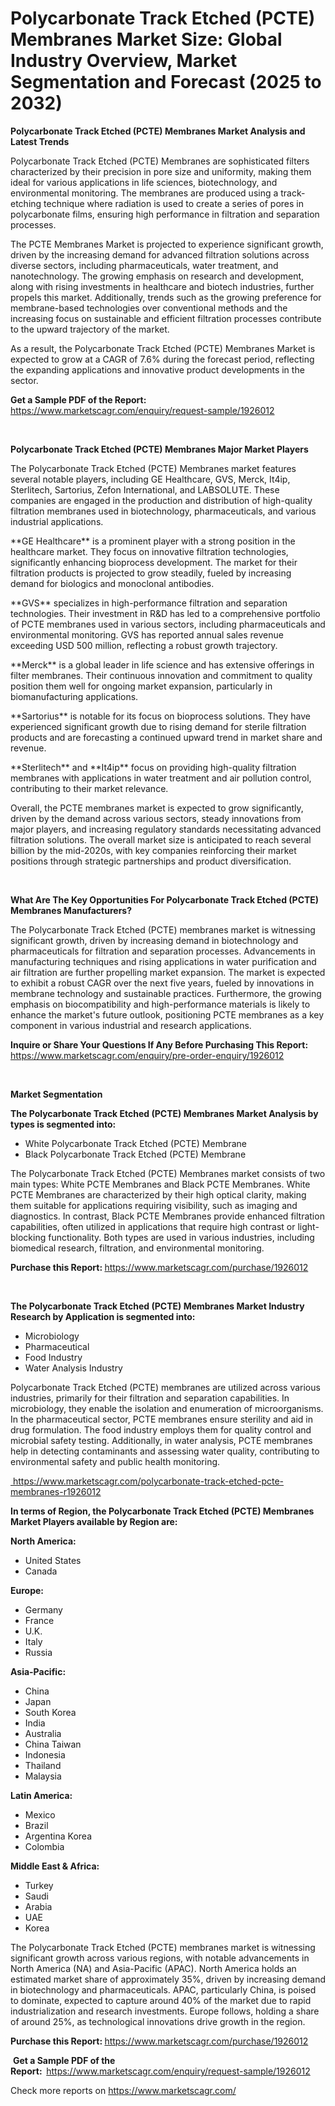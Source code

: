 <p><h1>Polycarbonate Track Etched (PCTE) Membranes Market Size: Global Industry Overview, Market Segmentation and Forecast (2025 to 2032)</h1></p><p><strong>Polycarbonate Track Etched (PCTE) Membranes Market Analysis and Latest Trends</strong></p>
<p><p>Polycarbonate Track Etched (PCTE) Membranes are sophisticated filters characterized by their precision in pore size and uniformity, making them ideal for various applications in life sciences, biotechnology, and environmental monitoring. The membranes are produced using a track-etching technique where radiation is used to create a series of pores in polycarbonate films, ensuring high performance in filtration and separation processes.</p><p>The PCTE Membranes Market is projected to experience significant growth, driven by the increasing demand for advanced filtration solutions across diverse sectors, including pharmaceuticals, water treatment, and nanotechnology. The growing emphasis on research and development, along with rising investments in healthcare and biotech industries, further propels this market. Additionally, trends such as the growing preference for membrane-based technologies over conventional methods and the increasing focus on sustainable and efficient filtration processes contribute to the upward trajectory of the market.</p><p>As a result, the Polycarbonate Track Etched (PCTE) Membranes Market is expected to grow at a CAGR of 7.6% during the forecast period, reflecting the expanding applications and innovative product developments in the sector.</p></p>
<p><strong>Get a Sample PDF of the Report:&nbsp;</strong> <a href="https://www.marketscagr.com/enquiry/request-sample/1926012?utm_campaign=1126&utm_medium=2&utm_source=Github&utm_content=ia&utm_term=15012025&utm_id=polycarbonate-track-etched-pcte-membranes">https://www.marketscagr.com/enquiry/request-sample/1926012</a></p>
<p>&nbsp;</p>
<p><strong>Polycarbonate Track Etched (PCTE) Membranes Major Market Players</strong></p>
<p><p>The Polycarbonate Track Etched (PCTE) Membranes market features several notable players, including GE Healthcare, GVS, Merck, It4ip, Sterlitech, Sartorius, Zefon International, and LABSOLUTE. These companies are engaged in the production and distribution of high-quality filtration membranes used in biotechnology, pharmaceuticals, and various industrial applications.</p><p>**GE Healthcare** is a prominent player with a strong position in the healthcare market. They focus on innovative filtration technologies, significantly enhancing bioprocess development. The market for their filtration products is projected to grow steadily, fueled by increasing demand for biologics and monoclonal antibodies.</p><p>**GVS** specializes in high-performance filtration and separation technologies. Their investment in R&D has led to a comprehensive portfolio of PCTE membranes used in various sectors, including pharmaceuticals and environmental monitoring. GVS has reported annual sales revenue exceeding USD 500 million, reflecting a robust growth trajectory.</p><p>**Merck** is a global leader in life science and has extensive offerings in filter membranes. Their continuous innovation and commitment to quality position them well for ongoing market expansion, particularly in biomanufacturing applications.</p><p>**Sartorius** is notable for its focus on bioprocess solutions. They have experienced significant growth due to rising demand for sterile filtration products and are forecasting a continued upward trend in market share and revenue.</p><p>**Sterlitech** and **It4ip** focus on providing high-quality filtration membranes with applications in water treatment and air pollution control, contributing to their market relevance.</p><p>Overall, the PCTE membranes market is expected to grow significantly, driven by the demand across various sectors, steady innovations from major players, and increasing regulatory standards necessitating advanced filtration solutions. The overall market size is anticipated to reach several billion by the mid-2020s, with key companies reinforcing their market positions through strategic partnerships and product diversification.</p></p>
<p>&nbsp;</p>
<p><strong>What Are The Key Opportunities For Polycarbonate Track Etched (PCTE) Membranes Manufacturers?</strong></p>
<p><p>The Polycarbonate Track Etched (PCTE) membranes market is witnessing significant growth, driven by increasing demand in biotechnology and pharmaceuticals for filtration and separation processes. Advancements in manufacturing techniques and rising applications in water purification and air filtration are further propelling market expansion. The market is expected to exhibit a robust CAGR over the next five years, fueled by innovations in membrane technology and sustainable practices. Furthermore, the growing emphasis on biocompatibility and high-performance materials is likely to enhance the market's future outlook, positioning PCTE membranes as a key component in various industrial and research applications.</p></p>
<p><strong>Inquire or Share Your Questions If Any Before Purchasing This Report:</strong> <a href="https://www.marketscagr.com/enquiry/pre-order-enquiry/1926012?utm_campaign=1126&utm_medium=2&utm_source=Github&utm_content=ia&utm_term=15012025&utm_id=polycarbonate-track-etched-pcte-membranes">https://www.marketscagr.com/enquiry/pre-order-enquiry/1926012</a></p>
<p>&nbsp;</p>
<p><strong>Market Segmentation</strong></p>
<p><strong>The Polycarbonate Track Etched (PCTE) Membranes Market Analysis by types is segmented into:</strong></p>
<p><ul><li>White Polycarbonate Track Etched (PCTE) Membrane</li><li>Black Polycarbonate Track Etched (PCTE) Membrane</li></ul></p>
<p><p>The Polycarbonate Track Etched (PCTE) Membranes market consists of two main types: White PCTE Membranes and Black PCTE Membranes. White PCTE Membranes are characterized by their high optical clarity, making them suitable for applications requiring visibility, such as imaging and diagnostics. In contrast, Black PCTE Membranes provide enhanced filtration capabilities, often utilized in applications that require high contrast or light-blocking functionality. Both types are used in various industries, including biomedical research, filtration, and environmental monitoring.</p></p>
<p><strong>Purchase this Report:&nbsp;</strong><a href="https://www.marketscagr.com/purchase/1926012?utm_campaign=1126&utm_medium=2&utm_source=Github&utm_content=ia&utm_term=15012025&utm_id=polycarbonate-track-etched-pcte-membranes">https://www.marketscagr.com/purchase/1926012</a></p>
<p>&nbsp;</p>
<p><strong>The Polycarbonate Track Etched (PCTE) Membranes Market Industry Research by Application is segmented into:</strong></p>
<p><ul><li>Microbiology</li><li>Pharmaceutical</li><li>Food Industry</li><li>Water Analysis Industry</li></ul></p>
<p><p>Polycarbonate Track Etched (PCTE) membranes are utilized across various industries, primarily for their filtration and separation capabilities. In microbiology, they enable the isolation and enumeration of microorganisms. In the pharmaceutical sector, PCTE membranes ensure sterility and aid in drug formulation. The food industry employs them for quality control and microbial safety testing. Additionally, in water analysis, PCTE membranes help in detecting contaminants and assessing water quality, contributing to environmental safety and public health monitoring.</p></p>
<p><a href="https://www.marketscagr.com/polycarbonate-track-etched-pcte-membranes-r1926012?utm_campaign=1126&utm_medium=2&utm_source=Github&utm_content=ia&utm_term=15012025&utm_id=polycarbonate-track-etched-pcte-membranes">&nbsp;https://www.marketscagr.com/polycarbonate-track-etched-pcte-membranes-r1926012</a></p>
<p><strong>In terms of Region, the Polycarbonate Track Etched (PCTE) Membranes Market Players available by Region are:</strong></p>
<p>
    <p> <strong> North America: </strong>
        <ul>
            <li>United States</li>
            <li>Canada</li>
        </ul>
        </p> 
    <p> <strong> Europe: </strong>
        <ul>
            <li>Germany</li>
            <li>France</li>
            <li>U.K.</li>
            <li>Italy</li>
            <li>Russia</li>
        </ul>
        </p> 
    <p> <strong> Asia-Pacific: </strong>
        <ul>
            <li>China</li>
            <li>Japan</li>
            <li>South Korea</li>
            <li>India</li>
            <li>Australia</li>
            <li>China Taiwan</li>
            <li>Indonesia</li>
            <li>Thailand</li>
            <li>Malaysia</li>
        </ul>
        </p> 
    <p> <strong> Latin America: </strong>
        <ul>
            <li>Mexico</li>
            <li>Brazil</li>
            <li>Argentina Korea</li>
            <li>Colombia</li>
        </ul>
        </p> 
    <p> <strong> Middle East & Africa: </strong>
        <ul>
            <li>Turkey</li>
            <li>Saudi</li>
            <li>Arabia</li>
            <li>UAE</li>
            <li>Korea</li>
        </ul>
    </p>
    </p>
<p><p>The Polycarbonate Track Etched (PCTE) membranes market is witnessing significant growth across various regions, with notable advancements in North America (NA) and Asia-Pacific (APAC). North America holds an estimated market share of approximately 35%, driven by increasing demand in biotechnology and pharmaceuticals. APAC, particularly China, is poised to dominate, expected to capture around 40% of the market due to rapid industrialization and research investments. Europe follows, holding a share of around 25%, as technological innovations drive growth in the region.</p></p>
<p><strong>Purchase this Report: </strong><a href="https://www.marketscagr.com/purchase/1926012?utm_campaign=1126&utm_medium=2&utm_source=Github&utm_content=ia&utm_term=15012025&utm_id=polycarbonate-track-etched-pcte-membranes">https://www.marketscagr.com/purchase/1926012</a></p>
<p>&nbsp;<strong>Get a Sample PDF of the Report:&nbsp;&nbsp;</strong><a href="https://www.marketscagr.com/enquiry/request-sample/1926012?utm_campaign=1126&utm_medium=2&utm_source=Github&utm_content=ia&utm_term=15012025&utm_id=polycarbonate-track-etched-pcte-membranes">https://www.marketscagr.com/enquiry/request-sample/1926012</a></p>
<p><strong></strong></p>
<p>Check more reports on <a href="https://www.marketscagr.com/?utm_campaign=1126&utm_medium=2&utm_source=Github&utm_content=ia&utm_term=15012025&utm_id=polycarbonate-track-etched-pcte-membranes">https://www.marketscagr.com/</a></p>
